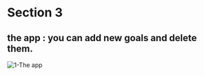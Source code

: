 # Section 3 

## the app : you can add new goals and delete them.

![1-The app](https://user-images.githubusercontent.com/91760639/183476092-356dbf33-1c72-4fe4-817e-371ac667ba5b.jpg)
